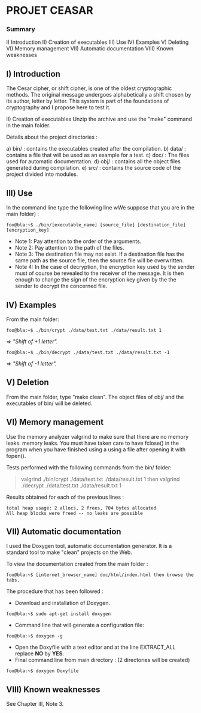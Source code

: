 # PROJET CEASAR

### Summary
I) Introduction
II) Creation of executables
III) Use
IV) Examples
V) Deleting
VI) Memory management
VII) Automatic documentation
VIII) Known weaknesses

## I) Introduction
The Cesar cipher, or shift cipher, is one of the oldest cryptographic methods.
The original message undergoes alphabetically a shift chosen by its author, letter by letter.
This system is part of the foundations of cryptography and I propose here to test it.

II) Creation of executables
Unzip the archive and use the "make" command in the main folder.

Details about the project directories :

a) bin/ : contains the executables created after the compilation.
b) data/ : contains a file that will be used as an example for a test.
c) doc/ : The files used for automatic documentation.
d) obj/ : contains all the object files generated during compilation.
e) src/ : contains the source code of the project divided into modules.

## III) Use
In the command line type the following line wWe suppose that you are in the main folder) :

```console
foo@bla:~$ ./bin/[executable_name] [source_file] [destination_file] [encryption_key]
```

- Note 1: Pay attention to the order of the arguments.
- Note 2: Pay attention to the path of the files.
- Note 3: The destination file may not exist. If a destination file has the same path as the source file, then the source file will be overwritten.
- Note 4: In the case of decryption, the encryption key used by the sender must of course be revealed to the receiver of the message.
          It is then enough to change the sign of the encryption key given by the the sender to decrypt the concerned file.

## IV) Examples
From the main folder:

```console
foo@bla:~$ ./bin/crypt ./data/test.txt ./data/result.txt 1
```
=> _"Shift of +1 letter"._

```console
foo@bla:~$ ./bin/decrypt ./data/test.txt ./data/result.txt -1
```
=> _"Shift of -1 letter"._

## V) Deletion

From the main folder, type "make clean".
The object files of obj/ and the executables of bin/ will be deleted.

## VI) Memory management

Use the memory analyzer valgrind to make sure that there are no memory leaks.
memory leaks.
You must have taken care to have fclose() in the program when you have finished using a
using a file after opening it with fopen().

Tests performed with the following commands from the bin/ folder:
> valgrind ./bin/crypt ./data/test.txt ./data/result.txt 1
then
> valgrind ./decrypt ./data/test.txt ./data/result.txt 1

Results obtained for each of the previous lines :
```console
total heap usage: 2 allocs, 2 frees, 704 bytes allocated
All heap blocks were freed -- no leaks are possible
```

## VII) Automatic documentation

I used the Doxygen tool, automatic documentation generator.
It is a standard tool to make "clean" projects on the Web.

To view the documentation created from the main folder :

```console
foo@bla:~$ [internet_browser_name] doc/html/index.html then browse the tabs.
```

The procedure that has been followed :

- Download and installation of Doxygen. 
```console
foo@bla:~$ sudo apt-get install doxygen
```

- Command line that will generate a configuration file:
```console
foo@bla:~$ doxygen -g
```
- Open the Doxyfile with a text editor and at the line EXTRACT_ALL replace **NO** by **YES**.
- Final command line from main directory : (2 directories will be created)
```console
foo@bla:~$ doxygen Doxyfile
```

## VIII) Known weaknesses
See Chapter III, Note 3.